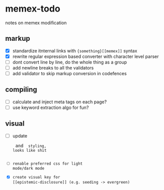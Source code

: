 # memex-todo

notes on memex modification

## markup

- [x] standardize itnternal links with `{something}[[memex]]` syntax
- [x] rewrite regular expression based converter with character level parser
- [ ] dont convert line by line, do the whole thing as a group
- [ ] add newline breaks to all the validators
- [ ] add validator to skip markup conversion in codefences

## compiling

- [ ] calculate and inject meta tags on each page?
- [ ] use keyword extraction algo for fun?

## visual

- [ ] update <pre> and <code> styling, looks like shit
- [ ] renable preferred css for light mode/dark mode
- [x] create visual key for [[epistemic-disclosure]] (e.g. seeding -> evergreen)
